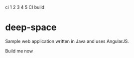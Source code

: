  ci 1 2 3 4 5
CI build

# deep-space
Sample web application written in Java and uses AngularJS.

Build me now
